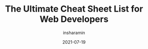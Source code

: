 ---
author: insharamin
date: 2021-07-19
permalink: false
publisher: thepracticaldev
tags:
  - html
  - css
  - javascript
  - cheat-sheets
target_url: https://dev.to/insha/the-ultimate-cheat-sheet-list-for-web-developers-2i9i
title: The Ultimate Cheat Sheet List for Web Developers
---